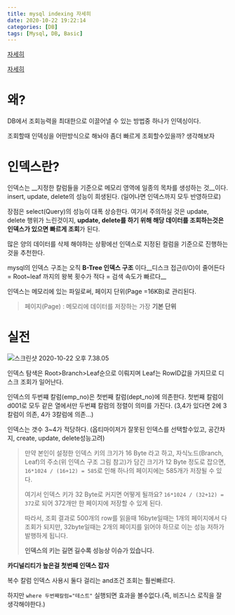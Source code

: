 ```yaml
---
title: mysql indexing 자세히
date: 2020-10-22 19:22:14
categories: [DB]
tags: [Mysql, DB, Basic]
---
```


[자세히](https://jojoldu.tistory.com/243)

[자세히](https://asfirstalways.tistory.com/333)

# 왜?

DB에서 조회능력을 최대한으로 이끌어낼 수 있는 방법중 하나가 인덱싱이다.

조회할때 인덱싱을 어떤방식으로 해놔야 좀더 빠르게 조회할수있을까? 생각해보자

# 인덱스란?

인덱스는 __지정한 칼럼들을 기준으로 메모리 영역에 일종의 목차를 생성하는 것__이다. insert, update, delete의 성능이 희생된다. (일어나면 인덱스까지 모두 반영하므로) 

장점은 select(Query)의 성능이 대폭 상승한다. 여기서 주의하실 것은 update, delete 행위가 느린것이지, **update, delete를 하기 위해 해당 데이터를 조회하는것은 인덱스가 있으면 빠르게 조회**가 된다.

 많은 양의 데이터를 삭제 해야하는 상황에선 인덱스로 지정된 컬럼을 기준으로 진행하는것을 추천한다.

mysql의 인덱스 구조는 오직 __B-Tree 인덱스 구조__ 이다__디스크 접근(I/O)이 줄어든다 = Root~leaf 까지의 왕복 횟수가 적다 = 검색 속도가 빠르다__

인덱스는 메모리에 있는 파일로써, 페이지 단위(Page =16KB)로 관리된다.  

> 페이지(Page) : 메모리에 데이터를 저장하는 가장 __기본 단위__

# 실전

![스크린샷 2020-10-22 오후 7.38.05](https://tva1.sinaimg.cn/large/0081Kckwgy1gjyap2v6f9j316q0n2dls.jpg)



인덱스 탐색은 Root>Branch>Leaf순으로 이뤄지며 Leaf는 RowID값을 가지므로 디스크 조회가 일어난다.

인덱스의 두번쨰 칼럼(emp_no)은 첫번째 칼럼(dept_no)에 의존한다. 첫번째 칼럼이 d001로 모두 같은 열에서만 두번쨰 칼럼의 정렬이 의미를 가진다. (3,4가 있다면 2에 3 칼럼이 의존, 4가 3칼럼에 의존...)

인덱스는 갯수 3~4가 적당하다. (옵티마이저가 잘못된 인덱스를 선택할수있고, 공간차지, create, update, delete성능고려)

> 만약 본인이 설정한 인덱스 키의 크기가 16 Byte 라고 하고, 자식노드(Branch, Leaf)의 주소(위 인덱스 구조 그림 참고)가 담긴 크기가 12 Byte 정도로 잡으면, `16*1024 / (16+12) = 585`로 인해 하나의 페이지에는 585개가 저장될 수 있다.
>
> 여기서 인덱스 키가 32 Byte로 커지면 어떻게 될까요?
> `16*1024 / (32+12) = 372`로 되어 372개만 한 페이지에 저장할 수 있게 된다.
>
> 따라서, 조회 결과로 500개의 row를 읽을때 16byte일때는 1개의 페이지에서 다 조회가 되지만, 32byte일때는 2개의 페이지를 읽어야 하므로 이는 성능 저하가 발행하게 됩니다.
>
> __인덱스의 키는 길면 길수록 성능상 이슈가 있습니다.__

__카디널리티가 높은걸 첫번째 인덱스 잡자__

복수 칼럼 인덱스 사용시 둘다 걸리는 and조건 조회는 훨씬빠르다.

하지만 `where 두번째칼럼="테스트"` 실행되면 효과을 볼수없다.(즉, 비즈니스 로직을 잘 생각해야한다.)





